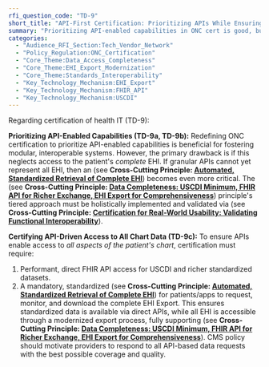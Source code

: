 ```yaml
---
rfi_question_code: "TD-9"
short_title: "API-First Certification: Prioritizing APIs While Ensuring Full EHI Access"
summary: "Prioritizing API-enabled capabilities in ONC cert is good, but must ensure access to ALL EHI. If direct APIs are insufficient, an API-driven EHI Export is critical. Certify for API access to all chart data elements. #API #EHI #ONCCertification"
categories:
  - "Audience_RFI_Section:Tech_Vendor_Network"
  - "Policy_Regulation:ONC_Certification"
  - "Core_Theme:Data_Access_Completeness"
  - "Core_Theme:EHI_Export_Modernization"
  - "Core_Theme:Standards_Interoperability"
  - "Key_Technology_Mechanism:EHI_Export"
  - "Key_Technology_Mechanism:FHIR_API"
  - "Key_Technology_Mechanism:USCDI"
---
```

Regarding certification of health IT (TD-9):

**Prioritizing API-Enabled Capabilities (TD-9a, TD-9b):**
Redefining ONC certification to prioritize API-enabled capabilities is beneficial for fostering modular, interoperable systems. However, the primary drawback is if this neglects access to the patient's *complete* EHI. If granular APIs cannot yet represent all EHI, then an (see **Cross-Cutting Principle: [Automated, Standardized Retrieval of Complete EHI](#EHI_EXPORT_API)**) becomes even more critical. The (see **Cross-Cutting Principle: [Data Completeness: USCDI Minimum, FHIR API for Richer Exchange, EHI Export for Comprehensiveness](#DATA_COMPLETENESS)**) principle's tiered approach must be holistically implemented and validated via (see **Cross-Cutting Principle: [Certification for Real-World Usability: Validating Functional Interoperability](#CERTIFICATION_FOR_REAL_WORLD_USABILITY)**).

**Certifying API-Driven Access to All Chart Data (TD-9c):**
To ensure APIs enable access to *all aspects of the patient's chart*, certification must require:
1.  Performant, direct FHIR API access for USCDI and richer standardized datasets.
2.  A mandatory, standardized (see **Cross-Cutting Principle: [Automated, Standardized Retrieval of Complete EHI](#EHI_EXPORT_API)**) for patients/apps to request, monitor, and download the complete EHI Export.
This ensures standardized data is available via direct APIs, while all EHI is accessible through a modernized export process, fully supporting (see **Cross-Cutting Principle: [Data Completeness: USCDI Minimum, FHIR API for Richer Exchange, EHI Export for Comprehensiveness](#DATA_COMPLETENESS)**). CMS policy should motivate providers to respond to all API-based data requests with the best possible coverage and quality.